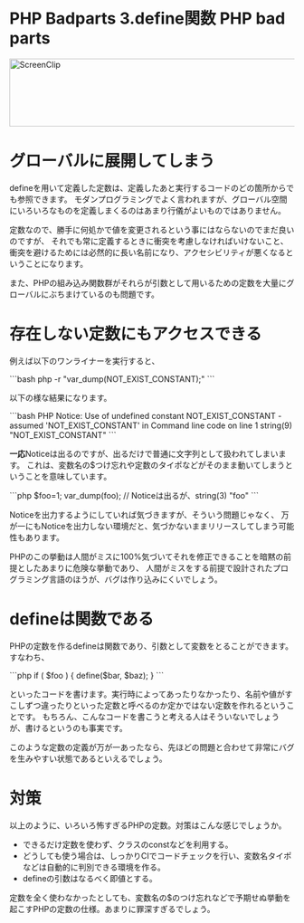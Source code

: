 PHP Badparts 3.define関数
PHP bad parts
=====
<a href="http://manaten.net/wp-content/uploads/2013/06/ScreenClip.png"><img src="http://manaten.net/wp-content/uploads/2013/06/ScreenClip.png" alt="ScreenClip" width="523" height="120" class="aligncenter size-full wp-image-491" /></a>

<!--more-->

# グローバルに展開してしまう
defineを用いて定義した定数は、定義したあと実行するコードのどの箇所からでも参照できます。
モダンプログラミングでよく言われますが、グローバル空間にいろいろなものを定義しまくるのはあまり行儀がよいものではありません。

定数なので、勝手に何処かで値を変更されるという事にはならないのでまだ良いのですが、
それでも常に定義するときに衝突を考慮しなければいけないこと、衝突を避けるためには必然的に長い名前になり、アクセシビリティが悪くなるということになります。

また、PHPの組み込み関数群がそれらが引数として用いるための定数を大量にグローバルにぶちまけているのも問題です。

# 存在しない定数にもアクセスできる
例えば以下のワンライナーを実行すると、
<div>```bash
php -r "var_dump(NOT_EXIST_CONSTANT);"
```</div>

以下の様な結果になります。

<div>```bash
PHP Notice:  Use of undefined constant NOT_EXIST_CONSTANT - assumed 'NOT_EXIST_CONSTANT' in Command line code on line 1
string(9) "NOT_EXIST_CONSTANT"
```</div>

**一応**Noticeは出るのですが、出るだけで普通に文字列として扱われてしまいます。
これは、変数名の$つけ忘れや定数のタイポなどがそのまま動いてしまうということを意味しています。

<div>```php
$foo=1;
var_dump(foo); // Noticeは出るが、string(3) "foo"
```</div>

Noticeを出力するようにしていれば気づきますが、そういう問題じゃなく、
万が一にもNoticeを出力しない環境だと、気づかないままリリースしてしまう可能性もあります。

PHPのこの挙動は人間がミスに100%気づいてそれを修正できることを暗黙の前提としたあまりに危険な挙動であり、
人間がミスをする前提で設計されたプログラミング言語のほうが、バグは作り込みにくいでしょう。


# defineは関数である
PHPの定数を作るdefineは関数であり、引数として変数をとることができます。すなわち、

<div>```php
if ( $foo ) {
  define($bar, $baz);
}
```</div>

といったコードを書けます。実行時によってあったりなかったり、名前や値がすこしずつ違ったりといった定数と呼べるのか定かではない定数を作れるということです。
もちろん、こんなコードを書こうと考える人はそういないでしょうが、書けるというのも事実です。

このような定数の定義が万が一あったなら、先ほどの問題と合わせて非常にバグを生みやすい状態であるといえるでしょう。


# 対策
以上のように、いろいろ怖すぎるPHPの定数。対策はこんな感じでしょうか。

* できるだけ定数を使わず、クラスのconstなどを利用する。
* どうしても使う場合は、しっかりCIでコードチェックを行い、変数名タイポなどは自動的に判別できる環境を作る。
* defineの引数はなるべく即値とする。

定数を全く使わなかったとしても、変数名の$のつけ忘れなどで予期せぬ挙動を起こすPHPの定数の仕様。あまりに罪深すぎるでしょう。

